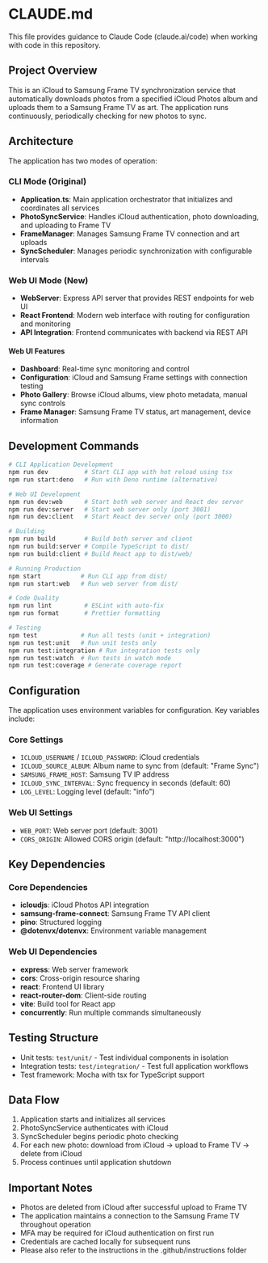 # CLAUDE.md

This file provides guidance to Claude Code (claude.ai/code) when working with code in this repository.

## Project Overview

This is an iCloud to Samsung Frame TV synchronization service that automatically downloads photos from a specified iCloud Photos album and uploads them to a Samsung Frame TV as art. The application runs continuously, periodically checking for new photos to sync.

## Architecture

The application has two modes of operation:

### CLI Mode (Original)

- **Application.ts**: Main application orchestrator that initializes and coordinates all services
- **PhotoSyncService**: Handles iCloud authentication, photo downloading, and uploading to Frame TV
- **FrameManager**: Manages Samsung Frame TV connection and art uploads
- **SyncScheduler**: Manages periodic synchronization with configurable intervals

### Web UI Mode (New)

- **WebServer**: Express API server that provides REST endpoints for web UI
- **React Frontend**: Modern web interface with routing for configuration and monitoring
- **API Integration**: Frontend communicates with backend via REST API

#### Web UI Features

- **Dashboard**: Real-time sync monitoring and control
- **Configuration**: iCloud and Samsung Frame settings with connection testing
- **Photo Gallery**: Browse iCloud albums, view photo metadata, manual sync controls
- **Frame Manager**: Samsung Frame TV status, art management, device information

## Development Commands

```bash
# CLI Application Development
npm run dev          # Start CLI app with hot reload using tsx
npm run start:deno   # Run with Deno runtime (alternative)

# Web UI Development
npm run dev:web      # Start both web server and React dev server
npm run dev:server   # Start web server only (port 3001)
npm run dev:client   # Start React dev server only (port 3000)

# Building
npm run build        # Build both server and client
npm run build:server # Compile TypeScript to dist/
npm run build:client # Build React app to dist/web/

# Running Production
npm start           # Run CLI app from dist/
npm run start:web   # Run web server from dist/

# Code Quality
npm run lint         # ESLint with auto-fix
npm run format       # Prettier formatting

# Testing
npm test            # Run all tests (unit + integration)
npm run test:unit   # Run unit tests only
npm run test:integration # Run integration tests only
npm run test:watch  # Run tests in watch mode
npm run test:coverage # Generate coverage report
```

## Configuration

The application uses environment variables for configuration. Key variables include:

### Core Settings

- `ICLOUD_USERNAME` / `ICLOUD_PASSWORD`: iCloud credentials
- `ICLOUD_SOURCE_ALBUM`: Album name to sync from (default: "Frame Sync")
- `SAMSUNG_FRAME_HOST`: Samsung TV IP address
- `ICLOUD_SYNC_INTERVAL`: Sync frequency in seconds (default: 60)
- `LOG_LEVEL`: Logging level (default: "info")

### Web UI Settings

- `WEB_PORT`: Web server port (default: 3001)
- `CORS_ORIGIN`: Allowed CORS origin (default: "http://localhost:3000")

## Key Dependencies

### Core Dependencies

- **icloudjs**: iCloud Photos API integration
- **samsung-frame-connect**: Samsung Frame TV API client
- **pino**: Structured logging
- **@dotenvx/dotenvx**: Environment variable management

### Web UI Dependencies

- **express**: Web server framework
- **cors**: Cross-origin resource sharing
- **react**: Frontend UI library
- **react-router-dom**: Client-side routing
- **vite**: Build tool for React app
- **concurrently**: Run multiple commands simultaneously

## Testing Structure

- Unit tests: `test/unit/` - Test individual components in isolation
- Integration tests: `test/integration/` - Test full application workflows
- Test framework: Mocha with tsx for TypeScript support

## Data Flow

1. Application starts and initializes all services
2. PhotoSyncService authenticates with iCloud
3. SyncScheduler begins periodic photo checking
4. For each new photo: download from iCloud → upload to Frame TV → delete from iCloud
5. Process continues until application shutdown

## Important Notes

- Photos are deleted from iCloud after successful upload to Frame TV
- The application maintains a connection to the Samsung Frame TV throughout operation
- MFA may be required for iCloud authentication on first run
- Credentials are cached locally for subsequent runs
- Please also refer to the instructions in the .github/instructions folder

